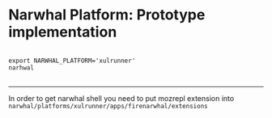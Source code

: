 
Narwhal Platform: Prototype implementation
===========================================================

<pre>
<code>
export NARWHAL_PLATFORM='xulrunner'
narhwal
</code>
</pre>

-------------------------

In order to get narwhal shell you need to put mozrepl extension into 
<code>narwhal/platforms/xulrunner/apps/firenarwhal/extensions</code>

